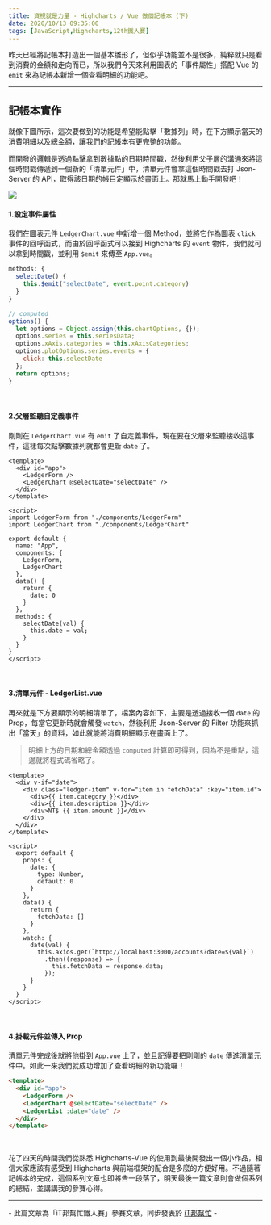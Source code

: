 ```yaml
---
title: 資視就是力量 - Highcharts / Vue 做個記帳本 (下)
date: 2020/10/13 09:35:00
tags: [JavaScript,Highcharts,12th鐵人賽]
---
```


昨天已經將記帳本打造出一個基本雛形了，但似乎功能並不是很多，純粹就只是看到消費的金額和走向而已，所以我們今天來利用圖表的「事件屬性」搭配 Vue 的 `emit` 來為記帳本新增一個查看明細的功能吧。

---

## 記帳本實作

就像下圖所示，這次要做到的功能是希望能點擊「數據列」時，在下方顯示當天的消費明細以及總金額，讓我們的記帳本有更完整的功能。

而開發的邏輯是透過點擊拿到數據點的日期時間戳，然後利用父子層的溝通來將這個時間戳傳遞到一個新的「清單元件」中，清單元件會拿這個時間戳去打 Json-Server 的 API，取得該日期的帳目定顯示於畫面上。那就馬上動手開發吧！

<img src="/img/content/highcharts-29/emit.gif" style="max-width: 800px;" />

<br/>

#### 1.設定事件屬性

我們在圖表元件 `LedgerChart.vue` 中新增一個 Method，並將它作為圖表 `click` 事件的回呼函式，而由於回呼函式可以接到 Highcharts 的 `event` 物件，我們就可以拿到時間戳，並利用 `$emit` 來傳至 `App.vue`。

```javascript
methods: {
  selectDate() {
    this.$emit("selectDate", event.point.category)
  }
}
```

```javascript
// computed
options() {
  let options = Object.assign(this.chartOptions, {});
  options.series = this.seriesData;
  options.xAxis.categories = this.xAxisCategories;
  options.plotOptions.series.events = {
    click: this.selectDate
  };
  return options;
}
```

<br/>

#### 2.父層監聽自定義事件

剛剛在 `LedgerChart.vue` 有 `emit` 了自定義事件，現在要在父層來監聽接收這事件，這樣每次點擊數據列就都會更新 `date` 了。

```vue
<template>
  <div id="app">
    <LedgerForm />
    <LedgerChart @selectDate="selectDate" />
  </div>
</template>

<script>
import LedgerForm from "./components/LedgerForm"
import LedgerChart from "./components/LedgerChart"

export default {
  name: "App",
  components: {
    LedgerForm,
    LedgerChart
  },
  data() {
    return {
      date: 0
    }
  },
  methods: {
    selectDate(val) {
      this.date = val;
    }
  }
}
</script>
```

<br/>

#### 3.清單元件 - LedgerList.vue

再來就是下方要顯示的明細清單了，檔案內容如下，主要是透過接收一個 `date` 的 Prop，每當它更新時就會觸發 `watch`，然後利用 Json-Server 的 Filter 功能來抓出「當天」的資料，如此就能將消費明細顯示在畫面上了。

> 明細上方的日期和總金額透過 `computed` 計算即可得到，因為不是重點，這邊就將程式碼省略了。

```vue
<template>
  <div v-if="date">
    <div class="ledger-item" v-for="item in fetchData" :key="item.id">
      <div>{{ item.category }}</div>
      <div>{{ item.description }}</div>
      <div>NT$ {{ item.amount }}</div>
    </div>
  </div>
</template>

<script>
  export default {
    props: {
      date: {
        type: Number,
        default: 0
      }
    },
    data() {
      return {
        fetchData: []
      }
    },
    watch: {
      date(val) {
        this.axios.get(`http://localhost:3000/accounts?date=${val}`)
          .then((response) => {
            this.fetchData = response.data;
          });
      }
    }
  }
</script>
```

<br/>

#### 4.掛載元件並傳入 Prop

清單元件完成後就將他掛到 `App.vue` 上了，並且記得要把剛剛的 `date` 傳進清單元件中。如此一來我們就成功增加了查看明細的新功能囉！

```html
<template>
  <div id="app">
    <LedgerForm />
    <LedgerChart @selectDate="selectDate" />
    <LedgerList :date="date" />
  </div>
</template>
```

<br/>

花了四天的時間我們從熟悉 Highcharts-Vue 的使用到最後開發出一個小作品，相信大家應該有感受到 Highcharts 與前端框架的配合是多麼的方便好用。不過隨著記帳本的完成，這個系列文章也即將告一段落了，明天最後一篇文章則會做個系列的總結，並講講我的參賽心得。


---

\- 此篇文章為「iT邦幫忙鐵人賽」參賽文章，同步發表於 [iT邦幫忙](https://ithelp.ithome.com.tw/articles/10252727) -


